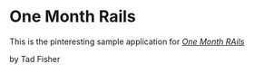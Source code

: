 # One Month Rails

This is the pinteresting sample application for
[*One Month RAils*](http://onemonthretail.com)

by Tad Fisher